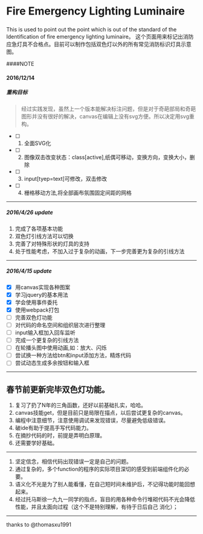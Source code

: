 # Fire Emergency Lighting Luminaire
###
This is used to point out the point which is out of the standard of the Identification of fire emergency lighting luminaire。
这个页面用来标记出消防应急灯具不合格点。目前可以制作包括双色灯以外的所有常见消防标识灯具示意图。

####NOTE
#### 2016/12/14
##### 重构目标
  > 经过实践发现，虽然上一个版本能解决标注问题，但是对于奇葩部局和奇葩图形并没有很好的解决，canvas在编辑上没有svg方便。所以决定用svg重构。
  
- [ ] 1. 全面SVG化
- [ ] 2. 图像双击改变状态：class[active],纸偶可移动，变换方向，变换大小，删除
- [ ] 3. input[tyep=text]可修改，双击修改
- [ ] 4. 栅格移动方法,将全部画布氛围固定间距的网格

-----
##### 2016/4/26 update
1. 完成了各项基本功能
2. 双色灯引线方法可以切换
3. 完善了对特殊形状的灯具的支持
4. 处于性能考虑，不加入过于复杂的动画，下一步完善更为复杂的引线方法  

------
##### 2016/4/15 update
- [x] 用canvas实现各种图案
- [x] 学习jquery的基本用法
- [x] 学会使用事件委托
- [x] 使用webpack打包
- [ ] 完善双色灯功能
- [ ] 对代码的命名空间和组织层次进行整理
- [ ] input输入框加入回车监听
- [ ] 完成一个更复杂的引线方法
- [ ] 在轮播头图中使用动画,如：放大、闪烁
- [ ] 尝试换一种方法给btn和input添加方法，精炼代码
- [ ] 尝试动态生成多余按钮和输入框

----------------
春节前更新完毕双色灯功能。
----------------------

1. 复习了扔了N年的三角函数，还好以前基础扎实，哈哈。
2. canvas技能get，但是目前只是局限在描点，以后尝试更复杂的canvas。
3. 编程中注意细节，注意使用调试来发现错误，尽量避免低级错误。
4. 破ide有助于提高手写代码能力。
5. 在摘抄代码的时，前提是弄明白原理。
6. 还需要学好基础。

-----
1. 坚定信念，相信代码出现错误一定是自己的问题。
2. 通过复杂的，多个function的程序的实际项目深切的感受到前端组件化的必要。
3. 语义化不光是为了别人能看懂，在自己短时间未维护后，不记得功能时能回想起来。
4. 经过托马斯徐一九九一同学的指点，盲目的用各种命令行堆砌代码不光会降低性能，并且太面向过程（这个不是特别理解，有待于日后自己    消化）；


------
thanks to @thomasxu1991
